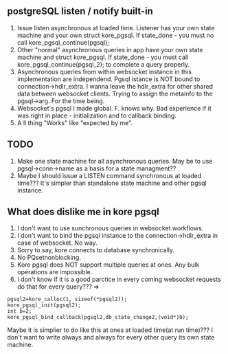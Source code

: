 ## postgreSQL listen / notify built-in
1. Issue listen asynchronous at loaded time. Listener has your own state machine and your own struct kore_pgsql.
    If state_done - you must no call kore_pgsql_continue(pgsql);	
2. Other "normal" asynchronous queries in app have your own state machine and struct kore_pgsql.
   If state_done - you must call kore_pgsql_continue(pgsql_2);	to complete a query properly.
3. Asynchronous queries from within websocket instance in this implementation are independend.
   Pgsql istance is NOT bound to connection->hdlr_extra. I wanna leave the hdlr_extra for other shared data between websocket clients.
   Trying to assign the metainfo to the pgsql->arg. For the time being. 
4. Websocket's pgsql I made global. F. knows why. Bad experience if it was right in place - initialization and to callback binding.
5. A ll thing "Works" like "expected by me". 

## TODO

1. Make one state machine for all asynchronous queries. May be to use pgsql->conn->name as a basis for a state managment??
2. Maybe I should issue a LISTEN command synchronous at loaded time??? It's simpler than standalone state machine and other pgsql instance.

## What does dislike me in kore pgsql

1. I don't want to use sunchronous queries in websocket workflows.
2. I don't want to bind the pgsql instance to the connection->hdlr_extra in case of websocket. No way.
3. Sorry to say, kore connects to database synchronically.
4. No PQsetnonblocking.
5. Kore pgsql does NOT support multiple queries at ones. Any bulk operations are impossible.
6. I don't know if it is a good parctice in every coming websocket requests do that for every query??? =>
```
pgsql2=kore_calloc(1, sizeof(*pgsql2));
kore_pgsql_init(pgsql2);
int b=2;
kore_pgsql_bind_callback(pgsql2,db_state_change2,(void*)b);

```
Maybe it is simplier to do like this at ones at loaded time(at run time)???
I don't want to write always and always for every other query its own state machine.
